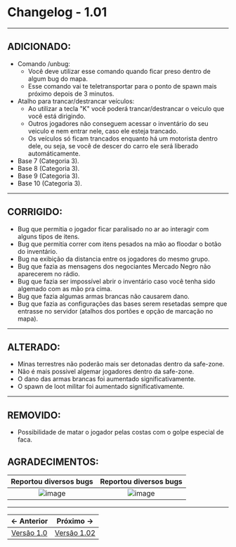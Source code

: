 # Changelog - 1.01

---

## **ADICIONADO**:
- Comando /unbug:
  - Você deve utilizar esse comando quando ficar preso dentro de algum bug do mapa.
  - Esse comando vai te teletransportar para o ponto de spawn mais próximo depois de 3 minutos.
- Atalho para trancar/destrancar veículos:
  - Ao utilizar a tecla "K" você poderá trancar/destrancar o veiculo que você está dirigindo.
  - Outros jogadores não conseguem acessar o inventário do seu veiculo e nem entrar nele, caso ele esteja trancado.
  - Os veículos só ficam trancados enquanto há um motorista dentro dele, ou seja, se você de descer do carro ele será liberado automáticamente.
- Base 7 (Categoria 3).
- Base 8 (Categoria 3).
- Base 9 (Categoria 3).
- Base 10 (Categoria 3).
 
---

## **CORRIGIDO**:

- Bug que permitia o jogador ficar paralisado no ar ao interagir com alguns tipos de itens.
- Bug que permitia correr com itens pesados na mão ao floodar o botão do inventário.
- Bug na exibição da distancia entre os jogadores do mesmo grupo.
- Bug que fazia as mensagens dos negociantes Mercado Negro não aparecerem no rádio.
- Bug que fazia ser impossível abrir o inventário caso você tenha sido algemado com as mão pra cima.
- Bug que fazia algumas armas brancas não causarem dano.
- Bug que fazia as configurações das bases serem resetadas sempre que entrasse no servidor (atalhos dos portões e opção de marcação no mapa).

---

## **ALTERADO**:

- Minas terrestres não poderão mais ser detonadas dentro da safe-zone.
- Não é mais possivel algemar jogadores dentro da safe-zone.
- O dano das armas brancas foi aumentado significativamente.
- O spawn de loot militar foi aumentado significativamente.

---

## **REMOVIDO**:
- Possibilidade de matar o jogador pelas costas com o golpe especial de faca.

## **AGRADECIMENTOS:**

Reportou diversos bugs             |  Reportou diversos bugs 
:-------------------------:|:-------------------------:
![image](https://user-images.githubusercontent.com/89032856/162682644-53fdac5f-6733-4984-af52-2133a5b22847.png)  |  ![image](https://user-images.githubusercontent.com/89032856/162682765-0baf5ad9-b777-43f6-b981-2b43cd54b0bf.png)

---

← Anterior             |  Próximo →
:-------------------------:|:-------------------------:
[Versão 1.0](https://stoneagemta.com/dayz-releases/1.0) | [Versão 1.02](https://stoneagemta.com/dayz-releases/1.02)

